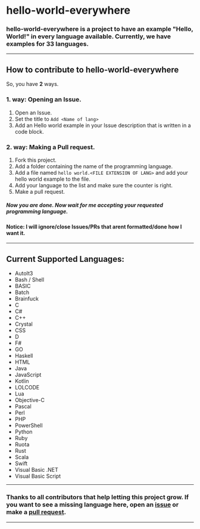 # hello-world-everywhere
### **hello-world-everywhere** is a project to have an example "Hello, World!" in every language available. Currently, we have examples for 33 languages.
***
## How to contribute to **hello-world-everywhere**
So, you have **2** ways.
### 1. way: Opening an Issue.
1. Open an Issue.
1. Set the title to `Add <Name of lang>`
1. Add an Hello world example in your Issue description that is written in a code block.

### 2. way: Making a Pull request.
1. Fork this project.
1. Add a folder containing the name of the programming language.
1. Add a file named `hello world.<FILE EXTENSION OF LANG>` and add your hello world example to the file.
1. Add your language to the list and make sure the counter is right.
1. Make a pull request.

##### Now you are done. Now wait for me accepting your requested programming language.
#### Notice: I will ignore/close Issues/PRs that arent formatted/done how I want it.
***
## Current Supported Languages:
* AutoIt3
* Bash / Shell
* BASIC
* Batch
* Brainfuck
* C
* C#
* C++
* Crystal
* CSS
* D
* F#
* GO
* Haskell
* HTML
* Java
* JavaScript
* Kotlin
* LOLCODE
* Lua
* Objective-C
* Pascal
* Perl
* PHP
* PowerShell
* Python
* Ruby
* Ruota
* Rust
* Scala
* Swift
* Visual Basic .NET
* Visual Basic Script
***
### Thanks to all contributors that help letting this project grow. If you want to see a missing language here, open an [issue](https://github.com/Apfel/hello-world-everywhere/issues) or make a [pull request](https://github.com/ApfelTV/hello-world-everywhere/pulls).
***
